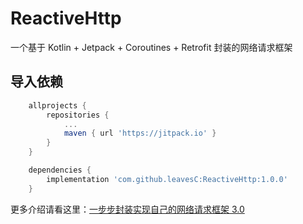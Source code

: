 # ReactiveHttp

一个基于 Kotlin + Jetpack + Coroutines + Retrofit 封装的网络请求框架

## 导入依赖

```groovy
	allprojects {
		repositories {
			...
			maven { url 'https://jitpack.io' }
		}
	}

	dependencies {
		implementation 'com.github.leavesC:ReactiveHttp:1.0.0'
	}
```

更多介绍请看这里：[一步步封装实现自己的网络请求框架 3.0](https://github.com/leavesC/ReactiveHttp/wiki/%E4%B8%80%E6%AD%A5%E6%AD%A5%E5%B0%81%E8%A3%85%E5%AE%9E%E7%8E%B0%E8%87%AA%E5%B7%B1%E7%9A%84%E7%BD%91%E7%BB%9C%E8%AF%B7%E6%B1%82%E6%A1%86%E6%9E%B6-3.0)
